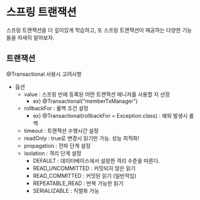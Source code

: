 # 스프링 트랜잭션

스프링 트랜잭션을 더 깊이있게 학습하고, 또 스프링 트랜잭션이 제공하는 다양한 기능들을 자세히 알아보자.

## 트랜잭션

@Transactional 사용시 고려사항

- 옵션
  - value : 스프링 빈에 등록된 어떤 트랜잭션 매니저를 사용할 지 선정
    - ex) @Transactional("memberTxManager")
  - rollbackFor : 롤백 조건 설정
    - ex) @Transactional(rollbackFor = Exception.class) : 예외 발생시 롤백
  - timeout : 트랜잭션 수행시간 설정
  - readOnly : true로 변경시 읽기만 가능. 성능 최적화!
  - propagation : 전파 단계 설정
  - isolation : 격리 단계 설정
    - DEFAULT : 데이터베이스에서 설정한 격리 수준을 따른다.
    - READ_UNCOMMITTED : 커밋되지 않은 읽기
    - READ_COMMITTED : 커밋된 읽기 (일반적임)
    - REPEATABLE_READ : 반복 가능한 읽기
    - SERIALIZABLE : 직렬화 가능
